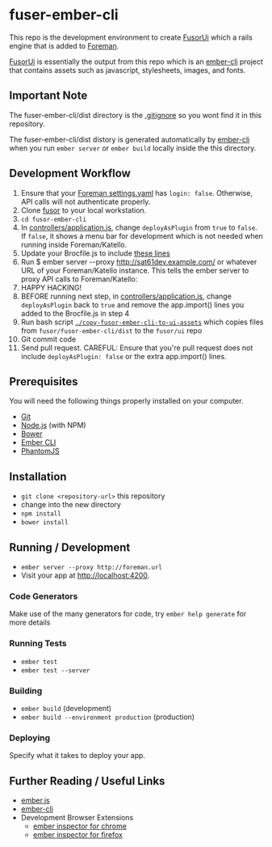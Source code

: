 # fuser-ember-cli

This repo is the development environment to create [FusorUi](https://github.com/fusor/fusor/ui/) which a rails engine that is added to [Foreman](https://github.com/theforeman/foreman/).

[FusorUi](https://github.com/fusor/ui/) is essentially the output from this repo which is an [ember-cli](http://www.ember-cli.com/) project that contains assets such as javascript, stylesheets, images, and fonts.

## Important Note

The fuser-ember-cli/dist directory is the [.gitignore](https://github.com/fusor/fusor/blob/master/.gitignore) so you wont find it in this repository.

The fuser-ember-cli/dist distory is generated automatically by [ember-cli](http://www.ember-cli.com/) when you run `ember server` or `ember build` locally inside the this directory.

## Development Workflow

1. Ensure that your [Foreman settings.yaml](https://github.com/theforeman/foreman/) has `login: false`. Otherwise, API calls will not authenticate properly.
2. Clone [fusor](https://github.com/fusor/fusor/) to your local workstation.
3. `cd fusor-ember-cli`
4. In [controllers/application.js](https://github.com/fusor/fusor-ember-cli/blob/master/app/controllers/application.js#L8), change `deployAsPlugin` from `true` to `false`. If `false`, it shows a menu bar for development which is not needed when running inside Foreman/Katello.
5. Update your Brocfile.js to include [these lines](https://github.com/isratrade/fusor/blob/Brocfile-dev/fusor-ember-cli/Brocfile.js#L23-L59)
6. Run $ ember server --proxy http://sat61dev.example.com/ or whatever URL of your Foreman/Katello instance. This tells the ember server to proxy API calls to Foreman/Katello:
7. HAPPY HACKING!
8. BEFORE running next step, in [controllers/application.js](https://github.com/fusor/fusor-ember-cli/blob/master/app/controllers/application.js#L8), change `deployAsPlugin` back to `true` and remove the app.import() lines you added to the Brocfile.js in step 4
9. Run bash script [`./copy-fusor-ember-cli-to-ui-assets`](https://github.com/fusor/fusor-ember-cli/blob/master/copy-fusor-ember-cli-to-ui-assets) which copies files from `fusor/fusor-ember-cli/dist` to the `fusor/ui` repo
10. Git commit code
11. Send pull request. CAREFUL: Ensure that you're pull request does not include `deployAsPlugin: false` or the extra app.import() lines.

## Prerequisites

You will need the following things properly installed on your computer.

* [Git](http://git-scm.com/)
* [Node.js](http://nodejs.org/) (with NPM)
* [Bower](http://bower.io/)
* [Ember CLI](http://www.ember-cli.com/)
* [PhantomJS](http://phantomjs.org/)

## Installation

* `git clone <repository-url>` this repository
* change into the new directory
* `npm install`
* `bower install`

## Running / Development

* `ember server --proxy http://foreman.url`
* Visit your app at [http://localhost:4200](http://localhost:4200).

### Code Generators

Make use of the many generators for code, try `ember help generate` for more details

### Running Tests

* `ember test`
* `ember test --server`

### Building

* `ember build` (development)
* `ember build --environment production` (production)

### Deploying

Specify what it takes to deploy your app.

## Further Reading / Useful Links

* [ember.js](http://emberjs.com/)
* [ember-cli](http://www.ember-cli.com/)
* Development Browser Extensions
  * [ember inspector for chrome](https://chrome.google.com/webstore/detail/ember-inspector/bmdblncegkenkacieihfhpjfppoconhi)
  * [ember inspector for firefox](https://addons.mozilla.org/en-US/firefox/addon/ember-inspector/)

